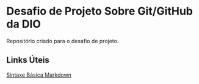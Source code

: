 # Desafio de Projeto Sobre Git/GitHub da DIO
Repositório criado para o desafio de projeto.
## Links Úteis
[Sintaxe Básica Markdown](https://www.markdownguide.org/basic-syntax/)
